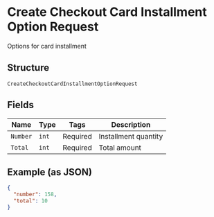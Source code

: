
# Create Checkout Card Installment Option Request

Options for card installment

## Structure

`CreateCheckoutCardInstallmentOptionRequest`

## Fields

| Name | Type | Tags | Description |
|  --- | --- | --- | --- |
| `Number` | `int` | Required | Installment quantity |
| `Total` | `int` | Required | Total amount |

## Example (as JSON)

```json
{
  "number": 158,
  "total": 10
}
```

